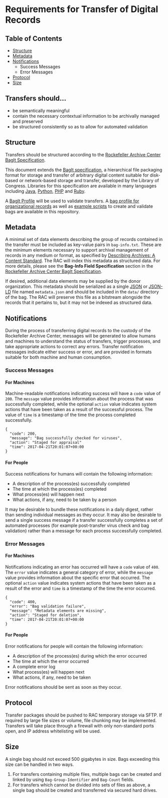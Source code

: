 # Requirements for Transfer of Digital Records

## Table of Contents
*   [Structure](#structure)
*   [Metadata](#metadata)
*   [Notifications](#notifications)
    *   Success Messages
    *   Error Messages
*   [Protocol](#protocol)
*   [Size](#size)

## Transfers should...

*   be semantically meaningful
*   contain the necessary contextual information to be archivally managed and preserved
*   be structured consistently so as to allow for automated validation

## Structure

Transfers should be structured according to the [Rockefeller Archive Center BagIt Specification](bagit-specification.md).

This document extends the [BagIt specification](https://tools.ietf.org/html/draft-kunze-bagit-14), a hierarchical file packaging format for storage and transfer of arbitrary digital content suitable for disk-based or network-based storage and transfer, developed by the Library of Congress. Libraries for this specification are available in many languages including [Java](https://github.com/LibraryOfCongress/bagit-java), [Python](https://github.com/LibraryOfCongress/bagit-python), [PHP](https://github.com/scholarslab/BatItPHP) and [Ruby](https://github.com/topr/bagit).

A [BagIt Profile](https://github.com/ruebot/bagit-profiles) will be used to validate transfers. A [bag profile for organizational records](organizational-bag-profile.json) as well as [example scripts](example-scripts/) to create and validate bags are available in this repository.

## Metadata

A minimal set of data elements describing the group of records contained in the transfer must be included as key-value pairs in `bag-info.txt`. These are the minimum elements necessary to support archival management of records in any medium or format, as specified by [Describing Archives: A Content Standard](http://www2.archivists.org/standards/DACS). The RAC will index this metadata as structured data. For more details, please see the **Bag-Info Field Specification** section in the [Rockefeller Archive Center BagIt Specification](bagit-specification.md).

If desired, additional data elements may be supplied by the donor organization. This metadata should be serialized as a single [JSON](http://www.json.org/) or [JSON-LD](http://json-ld.org/) file named `metadata.json` and should be included in the `data/` directory of the bag. The RAC will preserve this file as a bitstream alongside the records that it pertains to, but it may not be indexed as structured data.

## Notifications

During the process of transferring digital records to the custody of the Rockefeller Archive Center, messages will be generated to allow humans and machines to understand the status of transfers, trigger processes, and take appropriate actions to correct any errors. Transfer notification messages indicate either success or error, and are provided in formats suitable for both machine and human consumption.

### Success Messages

#### For Machines

Machine-readable notifications indicating success will have a `code` value of `200`. The `message` value provides information about the process that was successfully completed, while the optional `action` value indicates system actions that have been taken as a result of the successful process. The value of `time` is a timestamp of the time the process completed successfully.

```
{
  "code": 200,
  "message": "Bag successfully checked for viruses",
  "action": "Staged for appraisal"
  "time": 2017-04-21T20:01:07+00:00
}
```

#### For People

Success notifications for humans will contain the following information:
*   A description of the process(es) successfully completed
*   The time at which the process(es) completed
*   What process(es) will happen next
*   What actions, if any, need to be taken by a person

It may be desirable to bundle these notifications in a daily digest, rather than sending individual messages as they occur. It may also be desirable to send a single success message if a transfer successfully completes a set of automated processes (for example post-transfer virus check and bag validation) rather than a message for each process successfully completed.

### Error Messages

#### For Machines

Notifications indicating an error has occurred will have a `code` value of `400`. The `error` value indicates a general category of error, while the `message` value provides information about the specific error that occurred. The optional `action` value indicates system actions that have been taken as a result of the error and `time` is a timestamp of the time the error occurred.

```
{
  "code": 400,
  "error": "Bag validation failure",
  "message": "Metadata elements are missing",
  "action": "Staged for deletion",
  "time": 2017-04-21T20:01:07+00:00
}
```

#### For People

Error notifications for people will contain the following information:
*   A description of the process(es) during which the error occurred
*   The time at which the error occurred
*   A complete error log
*   What process(es) will happen next
*   What actions, if any, need to be taken

Error notifications should be sent as soon as they occur.

## Protocol

Transfer packages should be pushed to RAC temporary storage via SFTP. If required by large file sizes or volume, file chunking may be implemented. Transfers will take place through a firewall with only non-standard ports open, and IP address whitelisting will be used.

## Size

A single bag should not exceed 500 gigabytes in size. Bags exceeding this size can be handled in two ways.

1.  For transfers containing multiple files, multiple bags can be created and linked by using `Bag-Group-Identifier` and `Bag-Count` fields.
2.  For transfers which cannot be divided into sets of files as above, a single bag should be created and transferred via secured hard drives.
